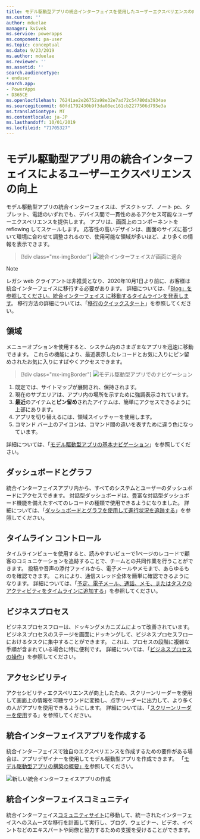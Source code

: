 ```yaml
---
title: モデル駆動型アプリの統合インターフェイスを使用したユーザーエクスペリエンスの向上 |MicrosoftDocs
ms.custom: ''
author: mduelae
manager: kvivek
ms.service: powerapps
ms.component: pa-user
ms.topic: conceptual
ms.date: 9/23/2019
ms.author: mduelae
ms.reviewer: ''
ms.assetid: ''
search.audienceType:
- enduser
search.app:
- PowerApps
- D365CE
ms.openlocfilehash: 76241ae2e26752a98e32e7ad72c54780da3934ae
ms.sourcegitcommit: 60fd1792430b9f3da08ec161cb2277506d795e3a
ms.translationtype: MT
ms.contentlocale: ja-JP
ms.lasthandoff: 10/01/2019
ms.locfileid: "71705327"
---
```

# <a name="enhanced-user-experience-with-the-unified-interface-for-model-driven-apps"></a>モデル駆動型アプリ用の統合インターフェイスによるユーザーエクスペリエンスの向上 

モデル駆動型アプリの統合インターフェイスは、デスクトップ、ノート pc、タブレット、電話のいずれでも、デバイス間で一貫性のあるアクセス可能なユーザーエクスペリエンスを提供します。 アプリは、画面上のコンポーネントを reflowing してスケールします。 応答性の高いデザインは、画面のサイズに基づいて環境に合わせて調整されるので、使用可能な領域が多いほど、より多くの情報を表示できます。

> [!div class="mx-imgBorder"]
> ![統合インターフェイスが画面に適合](media/Reflow.png "統合インターフェイスが画面に適合")

> [!NOTE]
> レガシ web クライアントは非推奨となり、2020年10月1日より前に、お客様は統合インターフェイスに移行する必要があります。 詳細については、「[Blog」を参照してください。統合インターフェイス に移動するタイムラインを発表します](https://cloudblogs.microsoft.com/dynamics365/it/2019/09/10/announcing-the-timeline-to-move-to-unified-interface/)。 移行方法の詳細については、「[移行のクイックスタート](https://docs.microsoft.com/en-us/powerapps/maker/model-driven-apps/transition-web-app)」を参照してください。

## <a name="navigation"></a>領域

メニューオプションを使用すると、システム内のさまざまなアプリを迅速に移動できます。 これらの機能により、最近表示したレコードとお気に入りにピン留めされたお気に入りにすばやくアクセスできます。 

> [!div class="mx-imgBorder"]
> ![モデル駆動型アプリでのナビゲーション](media/nav.png "モデル駆動型アプリでのナビゲーション")

1. 既定では、サイトマップが展開され、保持されます。
2. 現在のサブエリアは、アプリ内の場所を示すために強調表示されています。
3. **最近**のアイテムと**ピン留め**されたアイテムは、簡単にアクセスできるように上部にあります。 
4. アプリを切り替えるには、領域スイッチャーを使用します。
5. コマンド バー上のアイコンは、コマンド間の違いを表すために違う色になっています。

詳細については、「[モデル駆動型アプリの基本ナビゲーション](navigation.md)」を参照してください。

## <a name="dashboards-and-charts"></a>ダッシュボードとグラフ
統合インターフェイスアプリ内から、すべてのシステムとユーザーのダッシュボードにアクセスできます。 対話型ダッシュボードは、豊富な対話型ダッシュボード機能を備えたすべてのレコードの種類で使用できるようになりました。 詳細については、「[ダッシュボードとグラフを使用して進行状況を追跡する](track-your-progress-with-dashboard-and-charts.md)」を参照してください。

## <a name="timeline-control"></a>タイムライン コントロール 
タイムラインビューを使用すると、読みやすいビューで1ページのレコードで顧客のコミュニケーションを追跡することで、チームとの共同作業を行うことができます。 投稿や音声の添付ファイルから、電子メールやメモまで、あらゆるものを確認できます。 これにより、通信スレッド全体を簡単に確認できるようになります。 詳細については、「[予定、電子メール、通話、メモ、またはタスクのアクティビティをタイムラインに追加する](add-activities.md)」を参照してください。

## <a name="business-process"></a>ビジネスプロセス 
ビジネスプロセスフローは、ドッキングメカニズムによって改善されています。 ビジネスプロセスのステージを画面にドッキングして、ビジネスプロセスフローにおけるタスクに集中することができます。 これは、プロセスの段階に複雑な手順が含まれている場合に特に便利です。 詳細については、「[ビジネスプロセスの操作](work-with-business-processes.md)」を参照してください。

## <a name="accessibility"></a>アクセシビリティ
アクセシビリティエクスペリエンスが向上したため、スクリーンリーダーを使用して画面上の情報を可聴サウンドに変換し、点字リーダーに出力して、より多くの人がアプリを使用できるようにします。 詳細については、「[スクリーンリーダーを使用](screen-reader.md)する」を参照してください。

## <a name="create-a-unified-interface-app"></a>統合インターフェイスアプリを作成する
統合インターフェイスで独自のエクスペリエンスを作成するための要件がある場合は、アプリデザイナーを使用してモデル駆動型アプリを作成できます。 「[モデル駆動型アプリの構築の概要」を](https://docs.microsoft.com/powerapps/maker/model-driven-apps/model-driven-app-overview)参照してください。

![新しい統合インターフェイスアプリの作成](media/uci-model-driven-app.png "新しい統合インターフェイスアプリの作成")

## <a name="unified-interface-community"></a>統合インターフェイスコミュニティ

統合インターフェイス[コミュニティサイト](https://community.dynamics.com/365/unified-interface/)に移動して、統一されたインターフェイスへのスムーズな移行を計画して実行し、ブログ、ウェビナー、ビデオ、イベントなどのエキスパートや同僚と協力するための支援を受けることができます。
